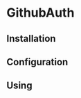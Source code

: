 GithubAuth
=====================


Installation
-----------------


Configuration
-----------------


Using
-----------------